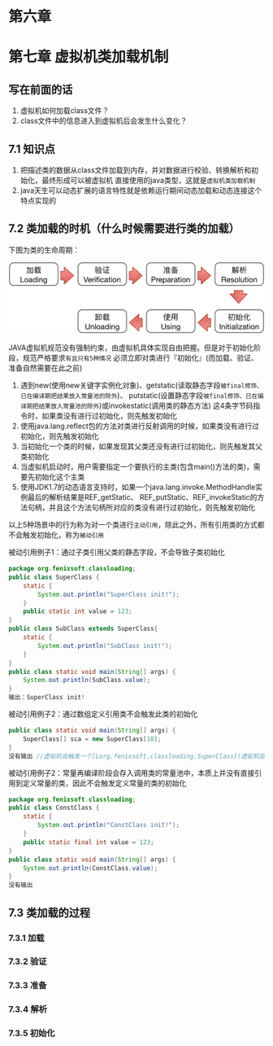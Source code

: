 # 第六章

# 第七章 虚拟机类加载机制
## 写在前面的话
1. 虚拟机如何加载class文件？
2. class文件中的信息进入到虚拟机后会发生什么变化？

## 7.1 知识点
1. 把描述类的数据从class文件加载到内存，并对数据进行校验、转换解析和初始化，最终形成可以被虚拟机
   直接使用的java类型，这就是`虚拟机类加载机制`
2. java天生可以动态扩展的语言特性就是依赖运行期间动态加载和动态连接这个特点实现的

## 7.2 类加载的时机（什么时候需要进行类的加载）
下图为类的生命周期：

![类的生命周期](img/c7.1.class.loading.lifecycle.png)

JAVA虚拟机规范没有强制约束，由虚拟机具体实现自由把握。但是对于初始化阶段，规范严格要求`有且只有5种情况`
必须立即对类进行『初始化』(而加载、验证、准备自然需要在此之前)
1. 遇到new(使用new关键字实例化对象)、getstatic(读取静态字段`被final修饰、已在编译期把结果放入常量池的除外`)、
   putstatic(设置静态字段`被final修饰、已在编译期把结果放入常量池的除外`)或invokestatic(调用类的静态方法)
   这4条字节码指令时，如果类没有进行过初始化，则先触发初始化
2. 使用java.lang.reflect包的方法对类进行反射调用的时候，如果类没有进行过初始化，则先触发初始化
3. 当初始化一个类的时候，如果发现其父类还没有进行过初始化，则先触发其父类初始化
4. 当虚拟机启动时，用户需要指定一个要执行的主类(包含main()方法的类)，需要先初始化这个主类
5. 使用JDK1.7的动态语言支持时，如果一个java.lang.invoke.MethodHandle实例最后的解析结果是REF_getStatic、
   REF_putStatic、REF_invokeStatic的方法句柄，并且这个方法句柄所对应的类没有进行过初始化，则先触发初始化

以上5种场景中的行为称为对一个类进行`主动引用`，除此之外，所有引用类的方式都不会触发初始化，称为`被动引用`

被动引用例子1：通过子类引用父类的静态字段，不会导致子类初始化
```java
package org.fenixsoft.classloading;
public class SuperClass {
    static {
        System.out.println("SuperClass init!");
    }
    public static int value = 123;
}
public class SubClass extends SuperClass{
    static {
        System.out.println("SubClass init!");
    }
}
public class static void main(String[] args) {
    System.out.println(SubClass.value);
}
输出：SuperClass init!
```
被动引用例子2：通过数组定义引用类不会触发此类的初始化
```java
public class static void main(String[] args) {
    SuperClass[] sca = new SuperClass[10];
}
没有输出 //虚拟机会触发一个[Lorg.fenixsoft.classloading.SuperClass](虚拟机自动生成)的类初始化阶段
```
被动引用例子2：常量再编译阶段会存入调用类的常量池中，本质上并没有直接引用到定义常量的类，因此不会触发定义常量的类的初始化
```java
package org.fenixsoft.classloading;
public class ConstClass {
    static {
        System.out.println("ConstClass init!");
    }
    public static final int value = 123;
}
public class static void main(String[] args) {
    System.out.println(ConstClass.value);
}
没有输出
```

## 7.3 类加载的过程

### 7.3.1 加载

### 7.3.2 验证

### 7.3.3 准备

### 7.3.4 解析

### 7.3.5 初始化